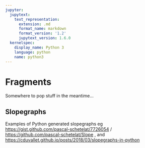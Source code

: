 ```yaml
---
jupyter:
  jupytext:
    text_representation:
      extension: .md
      format_name: markdown
      format_version: '1.2'
      jupytext_version: 1.6.0
  kernelspec:
    display_name: Python 3
    language: python
    name: python3
---
```


# Fragments

Somewhere to pop stuff in the meantime...


## Slopegraphs

Examples of Python generated slopegraphs eg https://gist.github.com/pascal-schetelat/7726054 / https://github.com/pascal-schetelat/Slope , and https://cduvallet.github.io/posts/2018/03/slopegraphs-in-python

```python

```
